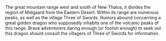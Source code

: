 The great mountain range west and south of New Thalos, it divides the region of Midgaard from the Eastern Desert. Within its range are numerous peaks, as well as the village Three of Swords. Rumors abound concerning a great golden dragon who supposedly inhabits one of the volcanic peaks of this range. Brave adventurers daring enough (or foolish enough) to seek out this dragon should consult the villagers of Three of Swords for information.
